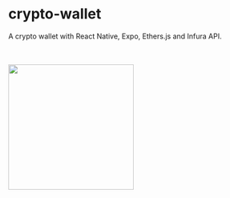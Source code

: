 # crypto-wallet
A crypto wallet with React Native, Expo, Ethers.js and Infura API.

<br><br>
<img src="https://github.com/Chrissy1209/crypto-wallet/blob/main/plots/plot.png" width="250">
